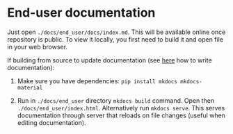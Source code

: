 # End-user documentation

Just open `./docs/end_user/docs/index.md`. This will be available online once
repository is public. To view it locally, you first need to build it and open
file in your web browser.

If building from source to update documentation (see
[here](https://www.mkdocs.org/) how to write documentation):

1. Make sure you have dependencies: `pip install mkdocs mkdocs-material`

2. Run in `./docs/end_user` directory `mkdocs build` command. Open then
   `./docs/end_user/index.html`. Alternatively run `mkdocs serve`. This serves
   documentation through server that reloads on file changes (useful when
   editing documentation).
